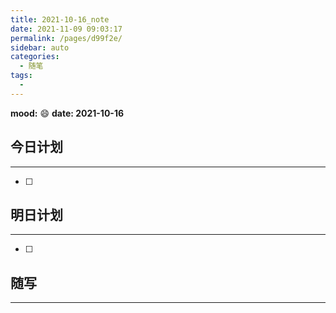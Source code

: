 ```yaml
---
title: 2021-10-16_note
date: 2021-11-09 09:03:17
permalink: /pages/d99f2e/
sidebar: auto
categories:
  - 随笔
tags:
  - 
---
```

**mood:** :smile:  									**date: 2021-10-16**  
## 今日计划  
------  
- [ ]  
## 明日计划  
------  
- [ ]  
## 随写 
------ 
